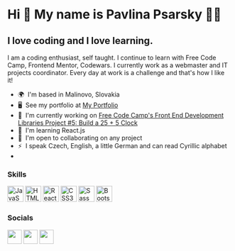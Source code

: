 Hi 👋 My name is Pavlina Psarsky 👱‍♀️
======================================

I love coding and I love learning.
----------------------------------

I am a coding enthusiast, self taught. I continue to learn with Free Code Camp, Frontend Mentor, Codewars. I currently work as a webmaster and IT projects coordinator. Every day at work is a challenge and that's how I like it!

*   🌍  I'm based in Malinovo, Slovakia
*   🖥️  See my portfolio at [My Portfolio](http://pavlinaps.github.io/my-portfolio/)
*   🚀  I'm currently working on [Free Code Camp's Front End Development Libraries Project #5: Build a 25 + 5 Clock](http://www.freecodecamp.org/learn/front-end-development-libraries/front-end-development-libraries-projects/build-a-25--5-clock)
*   🧠  I'm learning React.js
*   🤝  I'm open to collaborating on any project
*   ⚡  I speak Czech, English, a little German and can read Cyrillic alphabet
*   
### Skills 
<p align="left">
<a href="https://developer.mozilla.org/en-US/docs/Web/JavaScript" target="_blank" rel="noreferrer"><img src="https://raw.githubusercontent.com/danielcranney/readme-generator/main/public/icons/skills/javascript-colored.svg" width="36" height="36" alt="JavaScript" /></a>
<a href="https://developer.mozilla.org/en-US/docs/Glossary/HTML5" target="_blank" rel="noreferrer"><img src="https://raw.githubusercontent.com/danielcranney/readme-generator/main/public/icons/skills/html5-colored.svg" width="36" height="36" alt="HTML5" /></a>
<a href="https://reactjs.org/" target="_blank" rel="noreferrer"><img src="https://raw.githubusercontent.com/danielcranney/readme-generator/main/public/icons/skills/react-colored.svg" width="36" height="36" alt="React" /></a>
<a href="https://www.w3.org/TR/CSS/#css" target="_blank" rel="noreferrer"><img src="https://raw.githubusercontent.com/danielcranney/readme-generator/main/public/icons/skills/css3-colored.svg" width="36" height="36" alt="CSS3" /></a>
<a href="https://sass-lang.com/" target="_blank" rel="noreferrer"><img src="https://raw.githubusercontent.com/danielcranney/readme-generator/main/public/icons/skills/sass-colored.svg" width="36" height="36" alt="Sass" /></a>
<a href="https://getbootstrap.com/" target="_blank" rel="noreferrer"><img src="https://raw.githubusercontent.com/danielcranney/readme-generator/main/public/icons/skills/bootstrap-colored.svg" width="36" height="36" alt="Bootstrap" /></a>
</p>
                    
### Socials
<p align="left">
<a href="https://www.github.com/PavlinaPs" target="_blank" rel="noreferrer"><img src="https://raw.githubusercontent.com/danielcranney/readme-generator/main/public/icons/socials/github-dark.svg" width="32" height="32" /></a>
<a href="https://www.linkedin.com/in/pavlina-psarsky/" target="_blank" rel="noreferrer"><img src="https://raw.githubusercontent.com/danielcranney/readme-generator/main/public/icons/socials/linkedin.svg" width="32" height="32" /></a>
<a href="https://www.twitter.com/PPsarsky" target="_blank" rel="noreferrer"><img src="https://raw.githubusercontent.com/danielcranney/readme-generator/main/public/icons/socials/twitter.svg" width="32" height="32" /></a></p>

